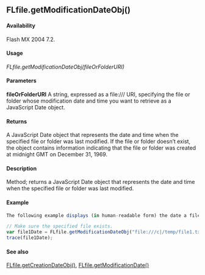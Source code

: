 ## FLfile.getModificationDateObj()

#### Availability

Flash MX 2004 7.2.

#### Usage

*FLfile.getModificationDateObj(fileOrFolderURI)*

#### Parameters

**fileOrFolderURI** A string, expressed as a file:/// URI, specifying the file or folder whose modification date and time you want to retrieve as a JavaScript Date object.

#### Returns

A JavaScript Date object that represents the date and time when the specified file or folder was last modified. If the file or folder doesn’t exist, the object contains information indicating that the file or folder was created at midnight GMT on December 31, 1969.

#### Description

Method; returns a JavaScript Date object that represents the date and time when the specified file or folder was last modified.

#### Example

```javascript
The following example displays (in human-readable form) the date a file was last modified, in the Output panel:

// Make sure the specified file exists.
var file1Date = FLfile.getModificationDateObj("file:///c|/temp/file1.txt");
trace(file1Date);

```

#### See also

[FLfile.getCreationDateObj()](../FLfile_object/FLfile5.md), [FLfile.getModificationDate()](../FLfile_object/FLfile6.md)
